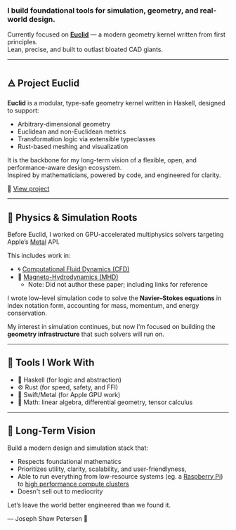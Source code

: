 ### I build foundational tools for simulation, geometry, and real-world design.

Currently focused on **[Euclid](https://github.com/mksupreme92/euclid)** — a modern geometry kernel written from first principles.  
Lean, precise, and built to outlast bloated CAD giants.

---

## 🜁 Project Euclid

**Euclid** is a modular, type-safe geometry kernel written in Haskell, designed to support:
- Arbitrary-dimensional geometry
- Euclidean and non-Euclidean metrics
- Transformation logic via extensible typeclasses
- Rust-based meshing and visualization

It is the backbone for my long-term vision of a flexible, open, and performance-aware design ecosystem.  
Inspired by mathematicians, powered by code, and engineered for clarity.

📘 [View project](https://github.com/mksupreme92/euclid)

---

## 🧠 Physics & Simulation Roots

Before Euclid, I worked on GPU-accelerated multiphysics solvers targeting Apple’s [Metal](https://developer.apple.com/metal/) API.

This includes work in:

- 🌀 [Computational Fluid Dynamics (CFD)](https://www.grc.nasa.gov/www/k-12/airplane/nseqs.html)  
- 🔮 [Magneto-Hydrodynamics (MHD)](https://www.sciencedirect.com/topics/materials-science/magnetohydrodynamics)
  - Note: Did not author these paper; including links for reference   

I wrote low-level simulation code to solve the **Navier–Stokes equations** in index notation form, accounting for mass, momentum, and energy conservation.

My interest in simulation continues, but now I’m focused on building the **geometry infrastructure** that such solvers will run on.

---

## 🔧 Tools I Work With

- 🧮 Haskell (for logic and abstraction)
- ⚙️ Rust (for speed, safety, and FFI)
- 🧱 Swift/Metal (for Apple GPU work)
- 📐 Math: linear algebra, differential geometry, tensor calculus

---

## 🧭 Long-Term Vision

Build a modern design and simulation stack that:
- Respects foundational mathematics
- Prioritizes utility, clarity, scalability, and user-friendlyness,  
- Able to run everything from low-resource systems (eg. a [Raspberry Pi](https://www.raspberrypi.com)) to [high performance compute clusters](https://www.nvidia.com/en-us/glossary/high-performance-computing/)    
- Doesn't sell out to mediocrity

Let’s leave the world better engineered than we found it.

—
Joseph Shaw Petersen 🦅
